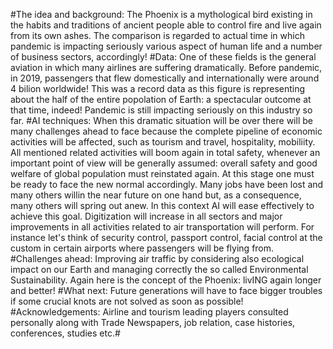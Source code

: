 #The idea and background:
The Phoenix is a mythological bird existing in the habits and traditions of ancient people able to control fire and live again from its own ashes.
The comparison is regarded to actual time in which pandemic is impacting seriously various aspect of human life and a number of business sectors, accordingly!
#Data:
One of these fields is the general aviation in which many airlines are suffering dramatically.
Before pandemic, in 2019, passengers that flew domestically and internationally were around 4 bilion worldwide!
This was a record data as this figure is  representing about the half of the entire popolation of Earth: a spectacular outcome at that time, indeed!
Pandemic is still impacting seriously on this industry so far.
#AI techniques:
When this dramatic situation will be over there will be many challenges ahead to face because the complete pipeline of economic activities will be affected,
such as tourism and travel, hospitality, mobiliity. All mentioned related activities will boom again in total safety, whenever an important point of view will be generally assumed:
overall safety and good welfare of global population must reinstated again.
At this stage one must be ready to face the new normal accordingly. Many jobs have been lost and many others willin the near future on one hand but, as a consequence, many others will spring out anew. In this context AI will ease effectively to achieve this goal. Digitization will increase in all sectors and major improvements in all activities related to air transportation  will perform.  For instance let's think of security control, passport control, facial control at the custom in certain airports where passengers will be flying from.
#Challenges ahead: 
Improving air traffic by considering also ecological impact on our  Earth and managing correctly the so called Environmental Sustainability.
Again here is the concept of the Phoenix: livING  again longer and better!
#What next: 
Future generations will have to face bigger troubles if some crucial knots are not solved as soon as possible!
#Acknowledgements:
Airline and tourism leading players consulted personally along with Trade Newspapers, job relation, case histories, conferences, studies etc.#
